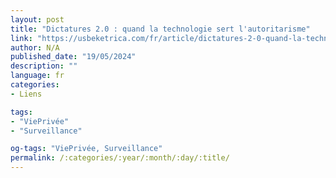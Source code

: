 ```yaml
---
layout: post
title: "Dictatures 2.0 : quand la technologie sert l'autoritarisme"
link: "https://usbeketrica.com/fr/article/dictatures-2-0-quand-la-technologie-sert-l-autoritarisme"
author: N/A
published_date: "19/05/2024"
description: ""
language: fr
categories:
- Liens

tags:
- "ViePrivée"
- "Surveillance"

og-tags: "ViePrivée, Surveillance"
permalink: /:categories/:year/:month/:day/:title/
---
```

